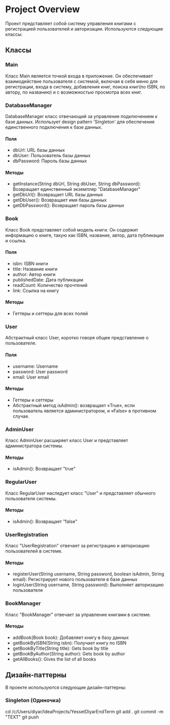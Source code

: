 # Project Overview

Проект представляет собой систему управления книгами с регистрацией пользователей и авторизации. Используются следующие классы:

## Классы

### Main

Класс Main является точкой входа в приложение. Он обеспечивает взаимодействие пользователя с системой, включая в себя меню для регистрации, входа в систему, добавления книг, поиска книг(по ISBN, по автору, по названию) и с возможностью просмотра всех книг.

### DatabaseManager

DatabaseManager класс отвечающий за управление подключением к базе данных. Использует design pattern 'Singleton' для обеспечения единственного подключения к базе данных.

#### Поля
- dbUrl: URL базы данных
- dbUser: Пользователь базы данных
- dbPassword: Пароль базы данных

#### Методы
- getInstance(String dbUrl, String dbUser, String dbPassword): Возвращает единственный экземпляр "DatabaseManager"
- getDbUrl(): Возвращает URL базы данных
- getDbUser(): Возвращает имя базы данных
- getDbPassword(): Возвращает пароль базы данных

### Book

Класс Book представляет собой модель книги. Он содержит информацию о книге, такую как ISBN, название, автор, дата публикации и ссылка.

#### Поля
- isbn: ISBN книги
- title: Название книги
- author: Автор книги
- publishedDate: Дата публикации
- readCount: Количество прочтений
- link: Ссылка на книгу

#### Методы
- Геттеры и сеттеры для всех полей

### User

Абстрактный класс User, коротко говоря общее представление о пользователе.

#### Поля

* username: Username
* password: User password
* email: User email

#### Методы

* Геттеры и сеттеры
* Абстрактный метод isAdmin(): возвращает «True», если пользователь является администратором, и «False» в противном случае.

### AdminUser

Класс AdminUser расширяет класс User и представляет администратора системы.

#### Методы

* isAdmin(): Возвращает "true"

### RegularUser

Класс RegularUser наследует класс "User" и представляет обычного пользователя системы.

#### Методы
- isAdmin(): Возвращает "false"

### UserRegistration

Класс "UserRegistration" отвечает за регистрацию и авторизацию пользователей в системе.

#### Методы
- registerUser(String username, String password, boolean isAdmin, String email): Регистрирует нового пользователя в базе данных
- loginUser(String username, String password): Выполняет авторизацию пользователя

### BookManager

Класс "BookManager" отвечает за управление книгами в системе.

#### Методы
- addBook(Book book): Добавляет книгу в базу данных
- getBookByISBN(String isbn): Получает книгу по ISBN
- getBookByTitle(String title): Gets book by title
- getBookByAuthor(String author): Gets book by author
- getAllBooks(): Gives the list of all books

## Дизайн-паттерны

В проекте используются следующие дизайн-паттерны:

### Singleton (Одиночка)


cd /c/Users/diyar/IdeaProjects/YessetDiyarEndTerm
git add .
git commit -m "TEXT"
git push